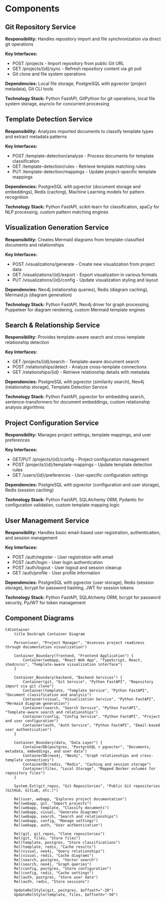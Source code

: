 # Components

## Git Repository Service
**Responsibility:** Handles repository import and file synchronization via direct git operations

**Key Interfaces:**
- POST /projects - Import repository from public Git URL
- GET /projects/{id}/sync - Refresh repository content via git pull
- Git clone and file system operations

**Dependencies:** Local file storage, PostgreSQL with pgvector (project metadata), Git CLI tools

**Technology Stack:** Python FastAPI, GitPython for git operations, local file system storage, asyncio for concurrent processing

## Template Detection Service
**Responsibility:** Analyzes imported documents to classify template types and extract metadata patterns

**Key Interfaces:**
- POST /template-detection/analyze - Process documents for template classification
- GET /template-detection/rules - Retrieve template matching rules
- PUT /template-detection/mappings - Update project-specific template mappings

**Dependencies:** PostgreSQL with pgvector (document storage and embeddings), Redis (caching), Machine Learning models for pattern recognition

**Technology Stack:** Python FastAPI, scikit-learn for classification, spaCy for NLP processing, custom pattern matching engines

## Visualization Generation Service
**Responsibility:** Creates Mermaid diagrams from template-classified documents and relationships

**Key Interfaces:**
- POST /visualizations/generate - Create new visualization from project data
- GET /visualizations/{id}/export - Export visualization in various formats
- PUT /visualizations/{id}/config - Update visualization styling and layout

**Dependencies:** Neo4j (relationship queries), Redis (diagram caching), Mermaid.js (diagram generation)

**Technology Stack:** Python FastAPI, Neo4j driver for graph processing, Puppeteer for diagram rendering, custom Mermaid template engines

## Search & Relationship Service
**Responsibility:** Provides template-aware search and cross-template relationship detection

**Key Interfaces:**
- GET /projects/{id}/search - Template-aware document search
- POST /relationships/detect - Analyze cross-template connections
- GET /relationships/{id} - Retrieve relationship details with metadata

**Dependencies:** PostgreSQL with pgvector (similarity search), Neo4j (relationship storage), Template Detection Service

**Technology Stack:** Python FastAPI, pgvector for embedding search, sentence-transformers for document embeddings, custom relationship analysis algorithms

## Project Configuration Service
**Responsibility:** Manages project settings, template mappings, and user preferences

**Key Interfaces:**
- GET/PUT /projects/{id}/config - Project configuration management
- POST /projects/{id}/template-mappings - Update template detection rules
- GET /users/{id}/preferences - User-specific configuration settings

**Dependencies:** PostgreSQL with pgvector (configuration and user storage), Redis (session caching)

**Technology Stack:** Python FastAPI, SQLAlchemy ORM, Pydantic for configuration validation, custom template mapping logic

## User Management Service
**Responsibility:** Handles basic email-based user registration, authentication, and session management

**Key Interfaces:**
- POST /auth/register - User registration with email
- POST /auth/login - User login authentication
- POST /auth/logout - User logout and session cleanup
- GET /auth/profile - User profile information

**Dependencies:** PostgreSQL with pgvector (user storage), Redis (session storage), bcrypt for password hashing, JWT for session tokens

**Technology Stack:** Python FastAPI, SQLAlchemy ORM, bcrypt for password security, PyJWT for token management

## Component Diagrams

```mermaid
C4Container
    title DocGraph Container Diagram

    Person(user, "Project Manager", "Assesses project readiness through documentation visualization")

    Container_Boundary(frontend, "Frontend Application") {
        Container(webapp, "React Web App", "TypeScript, React, shadcn/ui", "Template-aware visualization interface")
    }

    Container_Boundary(backend, "Backend Services") {
        Container(git, "Git Service", "Python FastAPI", "Repository import via git clone")
        Container(template, "Template Service", "Python FastAPI", "Document classification and analysis")
        Container(visual, "Visualization Service", "Python FastAPI", "Mermaid diagram generation")
        Container(search, "Search Service", "Python FastAPI", "Template-aware search and relationships")
        Container(config, "Config Service", "Python FastAPI", "Project and user configuration")
        Container(auth, "Auth Service", "Python FastAPI", "Email-based user authentication")
    }

    Container_Boundary(data, "Data Layer") {
        ContainerDb(postgres, "PostgreSQL + pgvector", "Documents, metadata, embeddings, and user data")
        ContainerDb(neo4j, "Neo4j", "Graph relationships and cross-template connections")
        ContainerDb(redis, "Redis", "Caching and session storage")
        Container(files, "Local Storage", "Mapped Docker volumes for repository files")
    }

    System_Ext(git_repos, "Git Repositories", "Public Git repositories (GitHub, GitLab, etc.)")

    Rel(user, webapp, "Explores project documentation")
    Rel(webapp, git, "Import projects")
    Rel(webapp, template, "Classify documents")
    Rel(webapp, visual, "Generate diagrams")
    Rel(webapp, search, "Search and relationships")
    Rel(webapp, config, "Manage settings")
    Rel(webapp, auth, "User authentication")

    Rel(git, git_repos, "Clone repositories")
    Rel(git, files, "Store files")
    Rel(template, postgres, "Store classifications")
    Rel(template, redis, "Cache results")
    Rel(visual, neo4j, "Query relationships")
    Rel(visual, redis, "Cache diagrams")
    Rel(search, postgres, "Vector search")
    Rel(search, neo4j, "Graph queries")
    Rel(config, postgres, "Store configuration")
    Rel(config, redis, "Cache settings")
    Rel(auth, postgres, "Store user data")
    Rel(auth, redis, "Store sessions")

    UpdateRelStyle(git, postgres, $offsetY="-20")
    UpdateRelStyle(template, files, $offsetX="-50")
```
